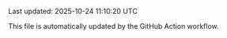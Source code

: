 Last updated: 2025-10-24 11:10:20 UTC

This file is automatically updated by the GitHub Action workflow.
